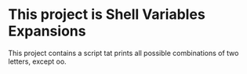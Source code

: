 # This project is Shell Variables Expansions

This  project contains a script tat prints all possible combinations of two letters, except oo.
